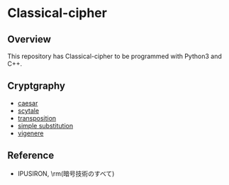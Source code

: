 # Classical-cipher
## Overview
This repository has Classical-cipher to be programmed with Python3 and C++.

## Cryptgraphy
* [caesar](https://github.com/stshf/classical-cipher/tree/master/caeser-cipher)
* [scytale](https://github.com/stshf/classical-cipher/tree/master/scytale-cipher)
* [transposition](https://github.com/stshf/classical-cipher/tree/master/transposition-cipher)
* [simple substitution](https://github.com/stshf/classical-cipher/tree/master/simple-substitution-cipher)
* [vigenere](https://github.com/stshf/classical-cipher/tree/master/vigenere-cipher)

## Reference
* IPUSIRON, \rm(暗号技術のすべて)
